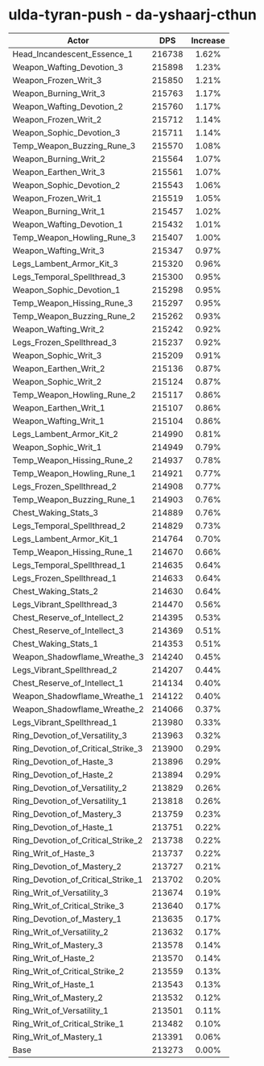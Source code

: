 # ulda-tyran-push - da-yshaarj-cthun
| Actor | DPS | Increase |
|---|:---:|:---:|
|Head_Incandescent_Essence_1|216738|1.62%|
|Weapon_Wafting_Devotion_3|215898|1.23%|
|Weapon_Frozen_Writ_3|215850|1.21%|
|Weapon_Burning_Writ_3|215763|1.17%|
|Weapon_Wafting_Devotion_2|215760|1.17%|
|Weapon_Frozen_Writ_2|215712|1.14%|
|Weapon_Sophic_Devotion_3|215711|1.14%|
|Temp_Weapon_Buzzing_Rune_3|215570|1.08%|
|Weapon_Burning_Writ_2|215564|1.07%|
|Weapon_Earthen_Writ_3|215561|1.07%|
|Weapon_Sophic_Devotion_2|215543|1.06%|
|Weapon_Frozen_Writ_1|215519|1.05%|
|Weapon_Burning_Writ_1|215457|1.02%|
|Weapon_Wafting_Devotion_1|215432|1.01%|
|Temp_Weapon_Howling_Rune_3|215407|1.00%|
|Weapon_Wafting_Writ_3|215347|0.97%|
|Legs_Lambent_Armor_Kit_3|215320|0.96%|
|Legs_Temporal_Spellthread_3|215300|0.95%|
|Weapon_Sophic_Devotion_1|215298|0.95%|
|Temp_Weapon_Hissing_Rune_3|215297|0.95%|
|Temp_Weapon_Buzzing_Rune_2|215262|0.93%|
|Weapon_Wafting_Writ_2|215242|0.92%|
|Legs_Frozen_Spellthread_3|215237|0.92%|
|Weapon_Sophic_Writ_3|215209|0.91%|
|Weapon_Earthen_Writ_2|215136|0.87%|
|Weapon_Sophic_Writ_2|215124|0.87%|
|Temp_Weapon_Howling_Rune_2|215117|0.86%|
|Weapon_Earthen_Writ_1|215107|0.86%|
|Weapon_Wafting_Writ_1|215104|0.86%|
|Legs_Lambent_Armor_Kit_2|214990|0.81%|
|Weapon_Sophic_Writ_1|214949|0.79%|
|Temp_Weapon_Hissing_Rune_2|214937|0.78%|
|Temp_Weapon_Howling_Rune_1|214921|0.77%|
|Legs_Frozen_Spellthread_2|214908|0.77%|
|Temp_Weapon_Buzzing_Rune_1|214903|0.76%|
|Chest_Waking_Stats_3|214889|0.76%|
|Legs_Temporal_Spellthread_2|214829|0.73%|
|Legs_Lambent_Armor_Kit_1|214764|0.70%|
|Temp_Weapon_Hissing_Rune_1|214670|0.66%|
|Legs_Temporal_Spellthread_1|214635|0.64%|
|Legs_Frozen_Spellthread_1|214633|0.64%|
|Chest_Waking_Stats_2|214630|0.64%|
|Legs_Vibrant_Spellthread_3|214470|0.56%|
|Chest_Reserve_of_Intellect_2|214395|0.53%|
|Chest_Reserve_of_Intellect_3|214369|0.51%|
|Chest_Waking_Stats_1|214353|0.51%|
|Weapon_Shadowflame_Wreathe_3|214240|0.45%|
|Legs_Vibrant_Spellthread_2|214207|0.44%|
|Chest_Reserve_of_Intellect_1|214134|0.40%|
|Weapon_Shadowflame_Wreathe_1|214122|0.40%|
|Weapon_Shadowflame_Wreathe_2|214066|0.37%|
|Legs_Vibrant_Spellthread_1|213980|0.33%|
|Ring_Devotion_of_Versatility_3|213963|0.32%|
|Ring_Devotion_of_Critical_Strike_3|213900|0.29%|
|Ring_Devotion_of_Haste_3|213896|0.29%|
|Ring_Devotion_of_Haste_2|213894|0.29%|
|Ring_Devotion_of_Versatility_2|213829|0.26%|
|Ring_Devotion_of_Versatility_1|213818|0.26%|
|Ring_Devotion_of_Mastery_3|213759|0.23%|
|Ring_Devotion_of_Haste_1|213751|0.22%|
|Ring_Devotion_of_Critical_Strike_2|213738|0.22%|
|Ring_Writ_of_Haste_3|213737|0.22%|
|Ring_Devotion_of_Mastery_2|213727|0.21%|
|Ring_Devotion_of_Critical_Strike_1|213702|0.20%|
|Ring_Writ_of_Versatility_3|213674|0.19%|
|Ring_Writ_of_Critical_Strike_3|213640|0.17%|
|Ring_Devotion_of_Mastery_1|213635|0.17%|
|Ring_Writ_of_Versatility_2|213632|0.17%|
|Ring_Writ_of_Mastery_3|213578|0.14%|
|Ring_Writ_of_Haste_2|213570|0.14%|
|Ring_Writ_of_Critical_Strike_2|213559|0.13%|
|Ring_Writ_of_Haste_1|213543|0.13%|
|Ring_Writ_of_Mastery_2|213532|0.12%|
|Ring_Writ_of_Versatility_1|213501|0.11%|
|Ring_Writ_of_Critical_Strike_1|213482|0.10%|
|Ring_Writ_of_Mastery_1|213391|0.06%|
|Base|213273|0.00%|

